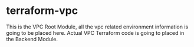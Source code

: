 # terraform-vpc

This is the VPC Root Module, all the vpc related environment information is going to be placed here.
Actual VPC Terraform code is going to placed in the Backend Module.